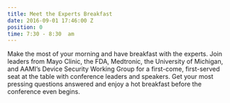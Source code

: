 ```yaml
---
title: Meet the Experts Breakfast
date: 2016-09-01 17:46:00 Z
position: 0
time: 7:30 - 8:30  am
---
```


Make the most of your morning and have breakfast with the experts. Join leaders from Mayo Clinic, the FDA, Medtronic, the University of Michigan, and AAMI’s Device Security Working Group for a first-come, first-served seat at the table with conference leaders and speakers. Get your most pressing questions answered and enjoy a hot breakfast before the conference even begins.